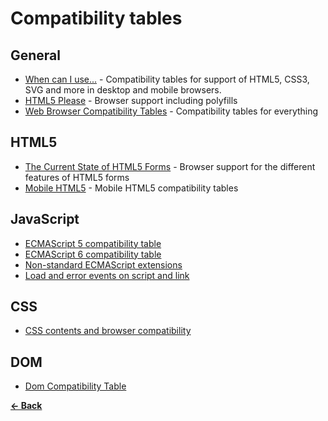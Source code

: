 Compatibility tables
====================

General
-------

- [When can I use...](http://caniuse.com/) - Compatibility tables for support of HTML5, CSS3, SVG and more in desktop and mobile browsers.
- [HTML5 Please](http://html5please.com/) - Browser support including polyfills
- [Web Browser Compatibility Tables](http://webbrowsercompatibility.com/) - Compatibility tables for everything



HTML5
-----

- [The Current State of HTML5 Forms](http://wufoo.com/html5/) - Browser support for the different features of HTML5 forms
- [Mobile HTML5](http://mobilehtml5.org/) - Mobile HTML5 compatibility tables



JavaScript
----------

- [ECMAScript 5 compatibility table](http://kangax.github.com/es5-compat-table/)
- [ECMAScript 6 compatibility table](http://kangax.github.com/es5-compat-table/es6/)
- [Non-standard ECMAScript extensions](http://kangax.github.com/es5-compat-table/non-standard/)
- [Load and error events on script and link](http://pieisgood.org/test/script-link-events/)



CSS
---

- [CSS contents and browser compatibility](http://www.quirksmode.org/css/contents.html)



DOM
---
- [Dom Compatibility Table](http://codylindley.com/dom-desktop-tests/)



**[← Back](https://github.com/SirPepe/HTML5Resources/blob/master/README.md)**
